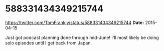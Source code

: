 # 588331434349215744
https://twitter.com/TomFrankly/status/588331434349215744
**Date:** 2015-04-15

Just got podcast planning done through mid-June! I'll most likely be doing solo episodes until I get back from Japan.
